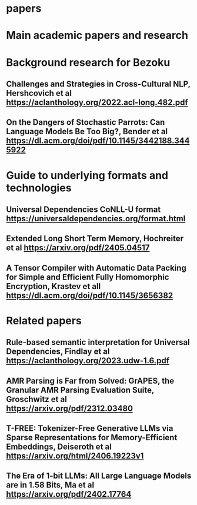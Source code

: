 # papers
# Main academic papers and research
# Background research for Bezoku
## Challenges and Strategies in Cross-Cultural NLP, Hershcovich et al https://aclanthology.org/2022.acl-long.482.pdf
## On the Dangers of Stochastic Parrots: Can Language Models Be Too Big?, Bender et al https://dl.acm.org/doi/pdf/10.1145/3442188.3445922
# Guide to underlying formats and technologies
## Universal Dependencies CoNLL-U format https://universaldependencies.org/format.html
## Extended Long Short Term Memory, Hochreiter et al https://arxiv.org/pdf/2405.04517
## A Tensor Compiler with Automatic Data Packing for Simple and Efficient Fully Homomorphic Encryption, Krastev et all https://dl.acm.org/doi/pdf/10.1145/3656382
# Related papers
## Rule-based semantic interpretation for Universal Dependencies, Findlay et al https://aclanthology.org/2023.udw-1.6.pdf
## AMR Parsing is Far from Solved: GrAPES, the Granular AMR Parsing Evaluation Suite, Groschwitz et al https://arxiv.org/pdf/2312.03480
## T-FREE: Tokenizer-Free Generative LLMs via Sparse Representations for Memory-Efficient Embeddings, Deiseroth et al https://arxiv.org/html/2406.19223v1
## The Era of 1-bit LLMs: All Large Language Models are in 1.58 Bits, Ma et al https://arxiv.org/pdf/2402.17764
